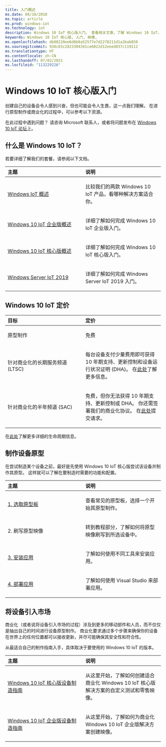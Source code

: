 ```yaml
---
title: 入门概述
ms.date: 04/10/2018
ms.topic: article
ms.prod: windows-iot
ms.technology: iot
description: Windows 10 IoT 核心版入门。 查看相关文章，了解 Windows 10 IoT、Windows 10 IoT 定价、设备原型以及将设备投入市场的方式。
keywords: Windows 10 IoT 核心版, 入门, 映像,
ms.openlocfilehash: db08220ee6d6b8a52577e7d2278211d1a2bab850
ms.sourcegitcommit: 938c83c2823304341ce6022d12eeed037c119112
ms.translationtype: HT
ms.contentlocale: zh-CN
ms.lasthandoff: 07/02/2021
ms.locfileid: "113229226"
---
```

# <a name="get-started-with-windows-10-iot-core"></a>Windows 10 IoT 核心版入门

创建自己的设备会令人感到兴奋，但也可能会令人生畏，这一点我们理解。 在进行原型制作或商业化的过程中，可以参考以下资源。 

在此过程中遇到问题？ 请咨询 Microsoft 联系人，或者将问题发布在 [Windows 10 IoT 论坛](https://social.msdn.microsoft.com/forums/en-US/home?forum=WindowsIoT)上。

## <a name="what-is-windows-10-iot"></a>什么是 Windows 10 IoT？

若要详细了解我们的套餐，请参阅以下文档。 

<table>
<colgroup>
<col width="50%" />
<col width="50%" />
</colgroup>
<thead>
<tr class="header">
<th align="left">主题</th>
<th align="left">说明</th>
</tr>
</thead>
<tbody>

<tr class="odd">
<td align="left"><p><a href="windows-iot.md" data-raw-source="[Windows IoT Overview](windows-iot.md)">Windows IoT 概述</a></p></td>
<td align="left"><p>比较我们的两款 Windows 10 IoT 产品，看哪种解决方案适合你。</p></td>
</tr>

<tr class="odd">
<td align="left"><p><a href="windows-iot-enterprise.md" data-raw-source="[Windows 10 IoT Enterprise Overview](windows-iot-enterprise.md)">Windows 10 IoT 企业版概述</a></p></td>
<td align="left"><p>详细了解如何完成 Windows 10 IoT 企业版入门。</p></td>
</tr>

<tr class="odd">
<td align="left"><p><a href="windows-iot-core.md" data-raw-source="[Windows 10 IoT Core Overview](windows-iot-core.md)">Windows 10 IoT 核心版概述</a></p></td>
<td align="left"><p>详细了解如何完成 Windows 10 IoT 核心版入门。</p></td>
</tr>

<tr class="odd">
  <td align="left"><p><a href="windows-server.md" data-raw-source="[Windows Server IoT 2019](https://docs.microsoft.com/windows/iot-core/windows-server)">Windows Server IoT 2019</a></p></td>
<td align="left"><p>详细了解如何完成 Windows Server IoT 2019 入门。</p></td>
</tr>

</tbody>
</table>

## <a name="windows-10-iot-pricing"></a>Windows 10 IoT 定价

<table>
<colgroup>
<col width="50%" />
<col width="50%" />
</colgroup>
<thead>
<tr class="header">
<th align="left">目标</th>
<th align="left">定价</th>
</tr>
</thead>
<tbody>

<tr class="odd">
<td align="left"><p>原型制作</p></td>
<td align="left"><p>免费</p></td>
</tr>

<tr class="odd">
<td align="left"><p>针对商业化的长期服务频道 (LTSC)</p></td>
<td align="left"><p>每台设备支付少量费用即可获得 10 年期支持、更新控制和设备运行状况证明 (DHA)。 在<a href="https://docs.microsoft.com/windows-hardware/manufacture/iot/iotcoreservicesoverview" data-raw-source="[here](https://docs.microsoft.com/windows-hardware/manufacture/iot/iotcoreservicesoverview)">此处</a>了解更多信息。</p></td>
</tr>

<tr class="odd">
<td align="left"><p>针对商业化的半年频道 (SAC)</p></td>
<td align="left"><p>免费，但你无法获得 10 年期支持、更新控制或 DHA。 你还需签署我们的商业化协议。 在<a href="https://www.aka.ms/SAC-agreement">此处</a>提交请求。</p></td>
</tr>

</tbody>
</table>

在[此处](https://support.microsoft.com/en-us/lifecycle/search?alpha=IoT%20Core)了解更多详细的生命周期信息<i></i>。

## <a name="prototype-a-device"></a>制作设备原型

在尝试制造某个设备之前，最好是先使用 Windows 10 IoT 核心版尝试该设备并制作其原型。 这样就可以了解在要制造时需要的功能和配置。

<table>
<colgroup>
<col width="50%" />
<col width="50%" />
</colgroup>
<thead>
<tr class="header">
<th align="left">主题</th>
<th align="left">说明</th>
</tr>
</thead>
<tbody>

<tr class="odd">
<td align="left"><p><a href="https://docs.microsoft.com/windows/iot-core/tutorials/quickstarter/PrototypeBoards"
>1. 选取原型板</a></p></td>
<td align="left"><p>查看常见的原型板，选择一个开始其原型制作。</p></td>
</tr>

<tr class="odd">
<td align="left"><p>2. 刷写原型映像</p></td>
<td align="left"><p>转到教程部分，了解如何将原型映像刷写到所选设备中。 </p></td>
</tr>

<tr class="odd">
<td align="left"><p><a href="https://docs.microsoft.com/windows/iot-core/develop-your-app/appinstaller">3. 安装应用</a></p></td>
<td align="left"><p>了解如何使用不同工具来安装应用。</p></td>
</tr>

<tr class="odd">
<td align="left"><p><a href="https://docs.microsoft.com/windows/iot-core/develop-your-app/appdeployment">4. 部署应用</a></p></td>
<td align="left"><p>了解如何使用 Visual Studio 来部署应用。</p></td>
</tr>

</tbody>
</table>

## <a name="bring-a-device-to-market"></a>将设备引入市场

商业化（或者说将设备引入市场的过程）涉及到更多的移动部件和人员，而不仅仅是抽出自己的时间进行设备原型制作。 商业化要求通过多个步骤来确保你的设备在世界上的任何位置都可以接收更新，并尽可能确保其安全性和符合性。 

从最适合自己的制作指南入手，具体取决于要使用的 Windows 10 IoT 的版本。

<table>
<colgroup>
<col width="50%" />
<col width="50%" />
</colgroup>
<thead>
<tr class="header">
<th align="left">主题</th>
<th align="left">说明</th>
</tr>
</thead>
<tbody>

<tr class="odd">
<td align="left"><p><a href="https://docs.microsoft.com/windows-hardware/manufacture/iot/iot-core-manufacturing-guide"
>Windows 10 IoT 核心版设备制造指南</a></p></td>
<td align="left"><p>从这里开始，了解如何创建适合商业化 Windows 10 IoT 核心版解决方案的自定义测试和零售映像。</p></td>
</tr>

<tr class="odd">
<td align="left"><p><a href="https://docs.microsoft.com/windows-hardware/manufacture/desktop/iot-ent-overview">Windows 10 IoT 企业版设备制造指南</a></p></td>
<td align="left"><p>从这里开始，了解如何为商业化 Windows 10 IoT 企业版解决方案创建映像。</p></td>
</tr>

</tbody>
</table>
